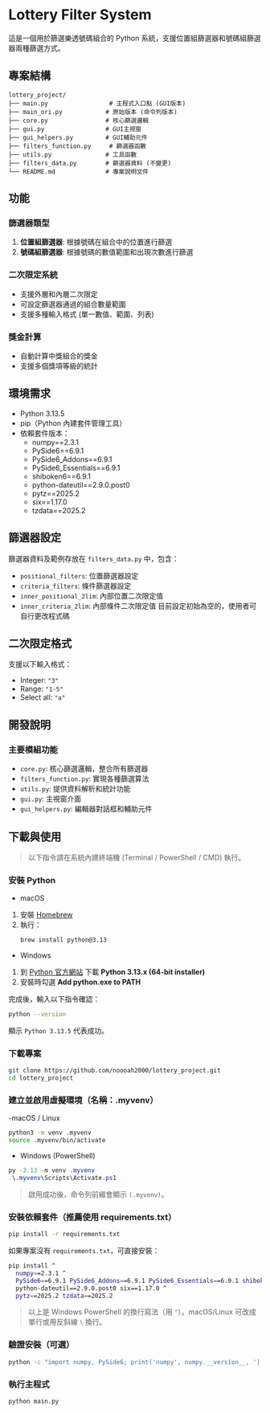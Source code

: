 # Lottery Filter System

這是一個用於篩選樂透號碼組合的 Python 系統，支援位置組篩選器和號碼組篩選器兩種篩選方式。

## 專案結構

```
lottery_project/
├── main.py                 # 主程式入口點 (GUI版本)
├── main_ori.py            # 原始版本 (命令列版本)
├── core.py                # 核心篩選邏輯
├── gui.py                 # GUI主視窗
├── gui_helpers.py         # GUI輔助元件
├── filters_function.py     # 篩選器函數
├── utils.py               # 工具函數
├── filters_data.py        # 篩選器資料 (不變更)
└── README.md              # 專案說明文件
```

## 功能

### 篩選器類型
1. **位置組篩選器**: 根據號碼在組合中的位置進行篩選
2. **號碼組篩選器**: 根據號碼的數值範圍和出現次數進行篩選

### 二次限定系統
- 支援外層和內層二次限定
- 可設定篩選器通過的組合數量範圍
- 支援多種輸入格式 (單一數值、範圍、列表)

### 獎金計算
- 自動計算中獎組合的獎金
- 支援多個獎項等級的統計


## 環境需求
- Python 3.13.5
- pip（Python 內建套件管理工具）
- 依賴套件版本：
  - numpy==2.3.1
  - PySide6==6.9.1
  - PySide6_Addons==6.9.1
  - PySide6_Essentials==6.9.1
  - shiboken6==6.9.1
  - python-dateutil==2.9.0.post0
  - pytz==2025.2
  - six==1.17.0
  - tzdata==2025.2


## 篩選器設定

篩選器資料及範例存放在 `filters_data.py` 中，包含：
- `positional_filters`: 位置篩選器設定
- `criteria_filters`: 條件篩選器設定
- `inner_positional_2lim`: 內部位置二次限定值
- `inner_criteria_2lim`: 內部條件二次限定值
目前設定初始為空的，使用者可自行更改程式碼

## 二次限定格式

支援以下輸入格式：
- Integer: `"3"`
- Range: `"1-5"`
- Select all: `"a"`

## 開發說明

### 主要模組功能
- `core.py`: 核心篩選邏輯，整合所有篩選器
- `filters_function.py`: 實現各種篩選算法
- `utils.py`: 提供資料解析和統計功能
- `gui.py`: 主視窗介面
- `gui_helpers.py`: 編輯器對話框和輔助元件


## 下載與使用
> 以下指令請在系統內建終端機 (Terminal / PowerShell / CMD) 執行。

### 安裝 Python
- macOS
1. 安裝 [Homebrew](https://brew.sh/)
2. 執行：
   ~~~bash
   brew install python@3.13
   ~~~

- Windows
1. 到 [Python 官方網站](https://www.python.org/downloads/windows/) 下載 **Python 3.13.x (64-bit installer)**
2. 安裝時勾選 **Add python.exe to PATH**

完成後，輸入以下指令確認：
~~~bash
python --version
~~~
顯示 `Python 3.13.5` 代表成功。

### 下載專案
~~~bash
git clone https://github.com/noooah2000/lottery_project.git
cd lottery_project
~~~

### 建立並啟用虛擬環境（名稱：.myvenv）
-macOS / Linux
~~~bash
python3 -m venv .myvenv
source .myvenv/bin/activate
~~~

- Windows (PowerShell)
~~~powershell
py -3.13 -m venv .myvenv
.\.myvenv\Scripts\Activate.ps1
~~~

> 啟用成功後，命令列前綴會顯示 `(.myvenv)`。

### 安裝依賴套件（推薦使用 requirements.txt）
~~~bash
pip install -r requirements.txt
~~~

如果專案沒有 `requirements.txt`，可直接安裝：
~~~bash
pip install ^
  numpy==2.3.1 ^
  PySide6==6.9.1 PySide6_Addons==6.9.1 PySide6_Essentials==6.9.1 shiboken6==6.9.1 ^
  python-dateutil==2.9.0.post0 six==1.17.0 ^
  pytz==2025.2 tzdata==2025.2
~~~
> 以上是 Windows PowerShell 的換行寫法（用 `^`）。macOS/Linux 可改成單行或用反斜線 `\` 換行。

### 驗證安裝（可選）
~~~bash
python -c "import numpy, PySide6; print('numpy', numpy.__version__, '| PySide6', PySide6.__version__)"
~~~

### 執行主程式
~~~bash
python main.py
~~~